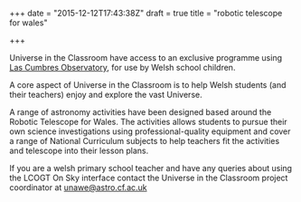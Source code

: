 +++
date = "2015-12-12T17:43:38Z"
draft = true
title = "robotic telescope for wales"

+++

Universe in the Classroom have access to an exclusive programme using [Las Cumbres Observatory](http://lcogt.net), for use by Welsh school children.

A core aspect of Universe in the Classroom is to help Welsh students (and their teachers) enjoy and explore the vast Universe.

A range of astronomy activities have been designed based around the Robotic Telescope for Wales. The activities allows students to pursue their own science investigations using professional-quality equipment and cover a range of National Curriculum subjects to help teachers fit the activities and telescope into their lesson plans.

<embed RTFW activity book>

If you are a welsh primary school teacher and have any queries about using the LCOGT On Sky interface contact the Universe in the Classroom project coordinator at unawe@astro.cf.ac.uk
